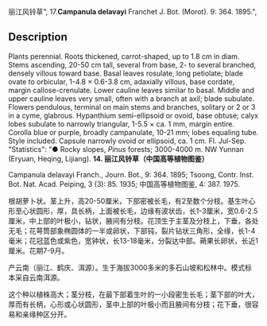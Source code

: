 丽江风铃草",
17.**Campanula delavayi** Franchet J. Bot. (Morot). 9: 364. 1895.",

## Description
Plants perennial. Roots thickened, carrot-shaped, up to 1.8 cm in diam. Stems ascending, 20-50 cm tall, several from base, 2- to several branched, densely villous toward base. Basal leaves rosulate, long petiolate; blade ovate to orbicular, 1-4.8 × 0.6-3.8 cm, adaxially villous, base cordate, margin callose-crenulate. Lower cauline leaves similar to basal. Middle and upper cauline leaves very small, often with a branch at axil; blade subulate. Flowers pendulous, terminal on main stems and branches, solitary or 2 or 3 in a cyme, glabrous. Hypanthium semi-ellipsoid or ovoid, base obtuse; calyx lobes subulate to narrowly triangular, 1-5.5 × ca. 1 mm, margin entire. Corolla blue or purple, broadly campanulate, 10-21 mm; lobes equaling tube. Style included. Capsule narrowly ovoid or ellipsoid, ca. 1 cm. Fl. Jul-Sep.
  "Statistics": "● Rocky slopes, *Pinus* forests; 3000-4000 m. NW Yunnan (Eryuan, Heqing, Lijiang).
**14. 丽江风铃草（中国高等植物图鉴）**

Campanula delavayi Franch., Journ. Bot., 9: 364. 1895; Tsoong, Contr. Inst. Bot. Nat. Acad. Peiping, 3 (3): 85. 1935; 中国高等植物图鉴, 4: 387. 1975.

根胡萝卜状。茎上升，高20-50厘米，下部密被长毛，有2至数个分枝。基生叶心形至心状圆形，厚，具长柄，上面被长毛，边缘有波状齿，长1-3厘米，宽0.6-2.5厘米，中上部的叶极小，钻状，腋间有分枝。花顶生于主茎及分枝上，下垂，各处无毛；花萼筒部象椭圆体的一半或卵状，下部钝，裂片钻状三角形，全缘，长1-4毫米；花冠蓝色或紫色，宽钟状，长13-18毫米，分裂达中部。蒴果长卵状，长近1厘米。花期7-9月。

产云南（丽江、鹤庆、洱源）。生于海拔3000多米的多石山坡和松林中。模式标本采自云南洱源。

这个种以植株高大；茎分枝，在最下部着生叶的一小段密生长毛；茎下部的叶大，厚而有长柄，心形或心状圆形，茎中上部的叶极小而且腋间有分枝；花下垂，很容易和亲缘种区分开。
